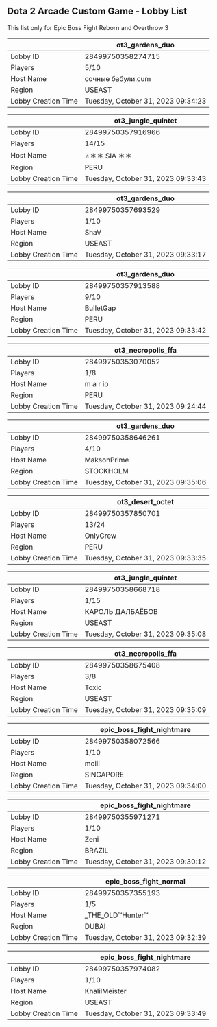 ## Dota 2 Arcade Custom Game - Lobby List

This list only for Epic Boss Fight Reborn and Overthrow 3

|  | ot3_gardens_duo |
| ------ | ------ |
| Lobby ID | 28499750358274715 |
| Players | 5/10 |
| Host Name | сочные бабули.cum |
| Region | USEAST |
| Lobby Creation Time | Tuesday, October 31, 2023 09:34:23 |


|  | ot3_jungle_quintet |
| ------ | ------ |
| Lobby ID | 28499750357916966 |
| Players | 14/15 |
| Host Name | ♁＊＊ SIA ＊＊ |
| Region | PERU |
| Lobby Creation Time | Tuesday, October 31, 2023 09:33:43 |


|  | ot3_gardens_duo |
| ------ | ------ |
| Lobby ID | 28499750357693529 |
| Players | 1/10 |
| Host Name | ShaV |
| Region | USEAST |
| Lobby Creation Time | Tuesday, October 31, 2023 09:33:17 |


|  | ot3_gardens_duo |
| ------ | ------ |
| Lobby ID | 28499750357913588 |
| Players | 9/10 |
| Host Name | BulletGap |
| Region | PERU |
| Lobby Creation Time | Tuesday, October 31, 2023 09:33:42 |


|  | ot3_necropolis_ffa |
| ------ | ------ |
| Lobby ID | 28499750353070052 |
| Players | 1/8 |
| Host Name | m a r io |
| Region | PERU |
| Lobby Creation Time | Tuesday, October 31, 2023 09:24:44 |


|  | ot3_gardens_duo |
| ------ | ------ |
| Lobby ID | 28499750358646261 |
| Players | 4/10 |
| Host Name | MaksonPrime |
| Region | STOCKHOLM |
| Lobby Creation Time | Tuesday, October 31, 2023 09:35:06 |


|  | ot3_desert_octet |
| ------ | ------ |
| Lobby ID | 28499750357850701 |
| Players | 13/24 |
| Host Name | OnlyCrew |
| Region | PERU |
| Lobby Creation Time | Tuesday, October 31, 2023 09:33:35 |


|  | ot3_jungle_quintet |
| ------ | ------ |
| Lobby ID | 28499750358668718 |
| Players | 1/15 |
| Host Name | КАРОЛЬ ДАЛБАЁБОВ |
| Region | USEAST |
| Lobby Creation Time | Tuesday, October 31, 2023 09:35:08 |


|  | ot3_necropolis_ffa |
| ------ | ------ |
| Lobby ID | 28499750358675408 |
| Players | 3/8 |
| Host Name | Toxic |
| Region | USEAST |
| Lobby Creation Time | Tuesday, October 31, 2023 09:35:09 |


|  | epic_boss_fight_nightmare |
| ------ | ------ |
| Lobby ID | 28499750358072566 |
| Players | 1/10 |
| Host Name | moiii |
| Region | SINGAPORE |
| Lobby Creation Time | Tuesday, October 31, 2023 09:34:00 |


|  | epic_boss_fight_nightmare |
| ------ | ------ |
| Lobby ID | 28499750355971271 |
| Players | 1/10 |
| Host Name | Zeni |
| Region | BRAZIL |
| Lobby Creation Time | Tuesday, October 31, 2023 09:30:12 |


|  | epic_boss_fight_normal |
| ------ | ------ |
| Lobby ID | 28499750357355193 |
| Players | 1/5 |
| Host Name | _THE_OLD™Hunter™ |
| Region | DUBAI |
| Lobby Creation Time | Tuesday, October 31, 2023 09:32:39 |


|  | epic_boss_fight_nightmare |
| ------ | ------ |
| Lobby ID | 28499750357974082 |
| Players | 1/10 |
| Host Name | KhalilMeister |
| Region | USEAST |
| Lobby Creation Time | Tuesday, October 31, 2023 09:33:49 |


